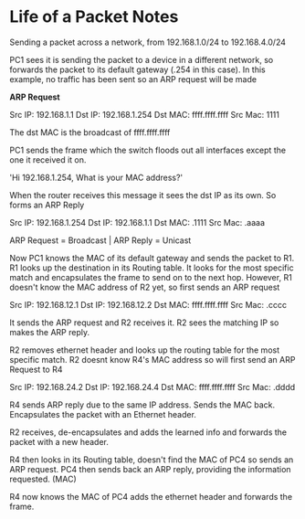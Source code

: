 # Life of a Packet Notes

Sending a packet across a network, from 192.168.1.0/24 to 192.168.4.0/24

PC1 sees it is sending the packet to a device in a different network, so forwards the packet to its default gateway (.254 in this case). 
In this example, no traffic has been sent so an ARP request will be made

**ARP Request**

Src IP: 192.168.1.1
Dst IP: 192.168.1.254
Dst MAC: ffff.ffff.ffff
Src Mac: 1111

The dst MAC is the broadcast of ffff.ffff.ffff

PC1 sends the frame which the switch floods out all interfaces except the one it received it on. 

'Hi 192.168.1.254, What is your MAC address?'

When the router receives this message it sees the dst IP as its own. So forms an ARP Reply

Src IP: 192.168.1.254
Dst IP: 192.168.1.1
Dst MAC: .1111
Src Mac: .aaaa

ARP Request = Broadcast | ARP Reply = Unicast

Now PC1 knows the MAC of its default gateway and sends the packet to R1. R1 looks up the destination in its Routing table. It looks for the most specific match and encapsulates the frame to send on to the next hop. However, R1 doesn't know the MAC address of R2 yet, so first sends an ARP request

Src IP: 192.168.12.1
Dst IP: 192.168.12.2
Dst MAC: ffff.ffff.ffff
Src Mac: .cccc

It sends the ARP request and R2 receives it. R2 sees the matching IP so makes the ARP reply. 

R2 removes ethernet header and looks up the routing table for the most specific match. R2 doesnt know R4's MAC address so will first send an ARP Request to R4

Src IP: 192.168.24.2
Dst IP: 192.168.24.4
Dst MAC: ffff.ffff.ffff
Src Mac: .dddd

R4 sends ARP reply due to the same IP address. Sends the MAC back. Encapsulates the packet with an Ethernet header.

R2 receives, de-encapsulates and adds the learned info and forwards the packet with a new header. 

R4 then looks in its Routing table, doesn't find the MAC of PC4 so sends an ARP request. 
PC4 then sends back an ARP reply, providing the information requested. (MAC)

R4 now knows the MAC of PC4 adds the ethernet header and forwards the frame.

